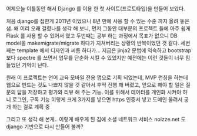 
어제오늘 이틀동안 해서 Django 를 이용 한 첫 사이트(프로토타입)을 만들어 보았다. 

처음 django를 접한게 2011년 이었으니 8년 만에 사용 할 수 있는 수준 까지 올려 놓은 샘. 왜 이리 오래 걸렸나를 생각 해 보니, 먼저 그동안 대부분의 프로젝트 들에 아주 쉽게 Flask 를 사용 할 수 있어서 였고 두번째는 공부 하는 과정에서 목표가 없으니 DB model을 makemigrate/migrate 하다가 지쳐버리는 상황의 반복이었던 것 같다. 세번째는 template 에서 디자인과 씨름 하다가... 지금은 jinja2 문법에 익숙하고 bootstrap 보다 spectre 를 쓰면서 업무를 단순화 시킬 수 있었지만 예전에는 이런 것들이 너무 힘들었던 기억이 난다. 

원래 이 프로젝트는 언어 교육 모바일 전용 앱으로 기획 되었는데, MVP 런칭을 하는데 웹으로 만드는 것도 나쁘지 않을 것 같아서 후딱 진행 해 버렸고, 앞으로 해야 할 일은 질문의 답을 저장하고 평가와 리뷰 해 주는 기능. 이를 위해서 데이터를 개인화 시켜야 하니 로그인, 구독 기능 이렇게 크게 3가지를 넣으면 https 인증서 넣고 도메인 올려서 공개 하는 걸로 계획 중

그리고 또 생각 해 본게.. 이렇게 배우게 된 김에 소셜 네트워크 서비스 noizze.net 도 django 기반으로 다시 만들어 볼까?